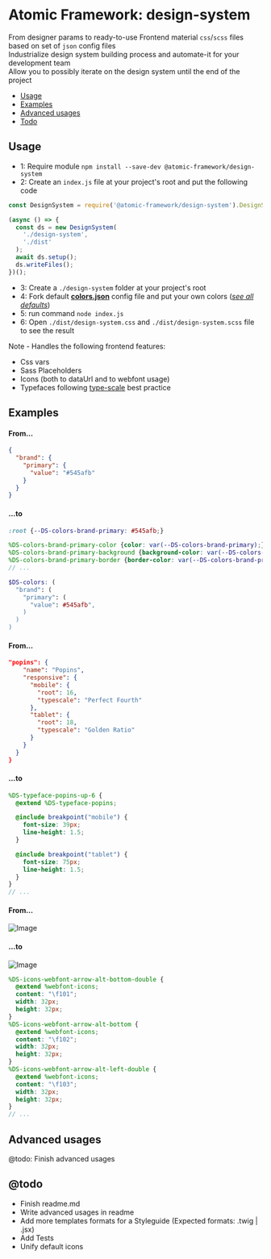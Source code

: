 # Atomic Framework: design-system
From designer params to ready-to-use Frontend material `css`/`scss` files based on set of `json` config files  
Industrialize design system building process and automate-it for your development team  
Allow you to possibly iterate on the design system until the end of the project

- [Usage](#usage)
- [Examples](#examples)
- [Advanced usages](#advanced-usages)
- [Todo](#todo)

## Usage
- 1: Require module `npm install --save-dev @atomic-framework/design-system`  
- 2: Create an `index.js` file at your project's root and put the following code  
``` javascript
const DesignSystem = require('@atomic-framework/design-system').DesignSystem;

(async () => {
  const ds = new DesignSystem(
    './design-system',
    './dist'
  );
  await ds.setup();
  ds.writeFiles();
})();
```
- 3: Create a `./design-system` folder at your project's root
- 4: Fork default **[colors.json](https://github.com/atomic-framework-project/design-system/blob/master/defaults/colors/colors.json)** config file and put your own colors ([*see all defaults*](https://github.com/atomic-framework-project/design-system/tree/master/defaults))
- 5: run command `node index.js`
- 6: Open `./dist/design-system.css` and `./dist/design-system.scss` file to see the result

Note - Handles the following frontend features:
- Css vars
- Sass Placeholders
- Icons (both to dataUrl and to webfont usage)
- Typefaces following [type-scale](https://type-scale.com/) best practice

## Examples
#### From...
``` json
{
  "brand": {
    "primary": {
      "value": "#545afb"
    }
  }
}
```
#### ...to
``` css
:root {--DS-colors-brand-primary: #545afb;}
```
``` scss
%DS-colors-brand-primary-color {color: var(--DS-colors-brand-primary);}
%DS-colors-brand-primary-background {background-color: var(--DS-colors-brand-primary);}
%DS-colors-brand-primary-border {border-color: var(--DS-colors-brand-primary);}
// ...
```
``` scss
$DS-colors: (
  "brand": (
    "primary": (
      "value": #545afb",
    )
  )
)
```
#### From...
``` json
"popins": {
    "name": "Popins",
    "responsive": {
      "mobile": {
        "root": 16,
        "typescale": "Perfect Fourth"
      },
      "tablet": {
        "root": 18,
        "typescale": "Golden Ratio"
      }
    }
  }
}
```
#### ...to
``` scss
%DS-typeface-popins-up-6 {
  @extend %DS-typeface-popins;

  @include breakpoint("mobile") {
    font-size: 39px;
    line-height: 1.5;
  }

  @include breakpoint("tablet") {
    font-size: 75px;
    line-height: 1.5;
  }
}
// ...
```
#### From...
![Image](https://raw.githubusercontent.com/atomic-framework-project/design-system/master/help/icons-webfont.jpg)
#### ...to
![Image](https://raw.githubusercontent.com/atomic-framework-project/design-system/master/help/output-files.jpg)
``` scss
%DS-icons-webfont-arrow-alt-bottom-double {
  @extend %webfont-icons;
  content: "\f101";
  width: 32px;
  height: 32px;
}
%DS-icons-webfont-arrow-alt-bottom {
  @extend %webfont-icons;
  content: "\f102";
  width: 32px;
  height: 32px;
}
%DS-icons-webfont-arrow-alt-left-double {
  @extend %webfont-icons;
  content: "\f103";
  width: 32px;
  height: 32px;
}
// ...
```

## Advanced usages
@todo: Finish advanced usages

## @todo
- Finish readme.md
- Write advanced usages in readme
- Add more templates formats for a Styleguide (Expected formats: .twig | .jsx)
- Add Tests
- Unify default icons
